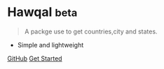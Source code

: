 
# Hawqal <small>beta</small>

> A packge use to get countries,city and states.

- Simple and lightweight

[GitHub](https://github.com/CapregSoft)
[Get Started](go/index.md)